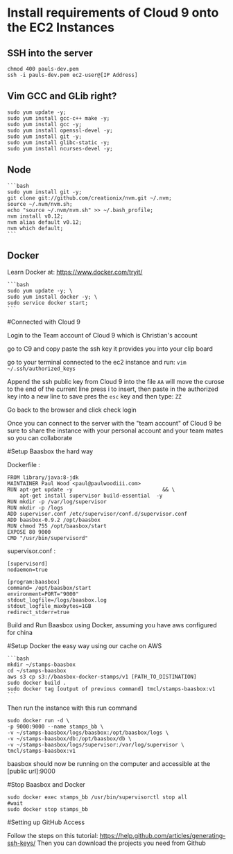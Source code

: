 # Install requirements of Cloud 9 onto the EC2 Instances

## SSH into the server

	chmod 400 pauls-dev.pem
	ssh -i pauls-dev.pem ec2-user@[IP Address]

## Vim GCC and GLib right?
	sudo yum update -y;
	sudo yum install gcc-c++ make -y;
	sudo yum install gcc -y;
	sudo yum install openssl-devel -y;
	sudo yum install git -y;
	sudo yum install glibc-static -y;
	sudo yum install ncurses-devel -y;

## Node
	```bash
	sudo yum install git -y;
	git clone git://github.com/creationix/nvm.git ~/.nvm;
	source ~/.nvm/nvm.sh;
	echo "source ~/.nvm/nvm.sh" >> ~/.bash_profile;
	nvm install v0.12;
	nvm alias default v0.12;
	nvm which default;
	```

## Docker

Learn Docker at: https://www.docker.com/tryit/

	```bash
	sudo yum update -y; \
	sudo yum install docker -y; \
	sudo service docker start;
	```

#Connected with Cloud 9 

Login to the Team account of Cloud 9 which is Christian's account

go to C9 and copy paste the ssh key it provides you into your clip board

go to your terminal connected to the ec2 instance and run:
`vim ~/.ssh/authorized_keys`

Append the ssh public key from Cloud 9 into the file 
`AA` will move the curose to the end of the current line
press i to insert, then paste in the authorized key into a new line
to save pres the `esc` key and then type: `ZZ` 

Go back to the browser and click check login

Once you can connect to the server with the "team account" of Cloud 9 be sure to share the instance with your personal account and your team mates so you can collaborate

#Setup Baasbox the hard way

Dockerfile :

	FROM library/java:8-jdk
	MAINTAINER Paul Wood <paul@paulwoodiii.com>
	RUN apt-get update -y                             && \
	    apt-get install supervisor build-essential  -y
	RUN mkdir -p /var/log/supervisor
	RUN mkdir -p /logs
	ADD supervisor.conf /etc/supervisor/conf.d/supervisor.conf
	ADD baasbox-0.9.2 /opt/baasbox
	RUN chmod 755 /opt/baasbox/start
	EXPOSE 80 9000
	CMD "/usr/bin/supervisord"
	

supervisor.conf :

	[supervisord]
	nodaemon=true
	
	[program:baasbox]
	command= /opt/baasbox/start
	environment=PORT="9000"
	stdout_logfile=/logs/baasbox.log
	stdout_logfile_maxbytes=1GB
	redirect_stderr=true

Build and Run Baasbox using Docker, assuming you have aws configured for china

#Setup Docker the easy way using our cache on AWS

	```bash
	mkdir ~/stamps-baasbox
	cd ~/stamps-baasbox
	aws s3 cp s3://baasbox-docker-stamps/v1 [PATH_TO_DISTINATION]
	sudo docker build . 
	sudo docker tag [output of previous command] tmcl/stamps-baasbox:v1
	```

Then run the instance with this run command

	sudo docker run -d \
	-p 9000:9000 --name stamps_bb \
	-v ~/stamps-baasbox/logs/baasbox:/opt/baasbox/logs \
	-v ~/stamps-baasbox/db:/opt/baasbox/db \
	-v ~/stamps-baasbox/logs/supervisor:/var/log/supervisor \
	tmcl/stamps-baasbox:v1

baasbox should now be running on the computer and accessible at the [public url]:9000

#Stop Baasbox and Docker

	sudo docker exec stamps_bb /usr/bin/supervisorctl stop all
	#wait
	sudo docker stop stamps_bb

#Setting up GitHub Access

Follow the steps on this tutorial:
https://help.github.com/articles/generating-ssh-keys/
Then you can download the projects you need from Github

